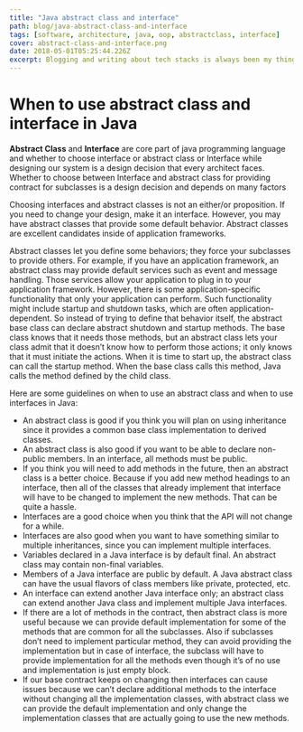 ```yaml
---
title: "Java abstract class and interface"
path: blog/java-abstract-class-and-interface
tags: [software, architecture, java, oop, abstractclass, interface]
cover: abstract-class-and-interface.png
date: 2018-05-01T05:25:44.226Z
excerpt: Blogging and writing about tech stacks is always been my thing. When to use abstract class and interface in Java
---
```


# When to use abstract class and interface in Java

**Abstract Class** and **Interface** are core part of java programming language and whether to choose interface or abstract class or Interface while designing our system is a design decision that every architect faces. Whether to choose between Interface and abstract class for providing contract for subclasses is a design decision and depends on many factors

Choosing interfaces and abstract classes is not an either/or proposition. If you need to change your design, make it an interface. However, you may have abstract classes that provide some default behavior. Abstract classes are excellent candidates inside of application frameworks.

Abstract classes let you define some behaviors; they force your subclasses to provide others. For example, if you have an application framework, an abstract class may provide default services such as event and message handling. Those services allow your application to plug in to your application framework. However, there is some application-specific functionality that only your application can perform. Such functionality might include startup and shutdown tasks, which are often application-dependent. So instead of trying to define that behavior itself, the abstract base class can declare abstract shutdown and startup methods. The base class knows that it needs those methods, but an abstract class lets your class admit that it doesn’t know how to perform those actions; it only knows that it must initiate the actions. When it is time to start up, the abstract class can call the startup method. When the base class calls this method, Java calls the method defined by the child class.

Here are some guidelines on when to use an abstract class and when to use interfaces in Java:

- An abstract class is good if you think you will plan on using inheritance since it provides a common base class implementation to derived classes.
- An abstract class is also good if you want to be able to declare non-public members. In an interface, all methods must be public.
- If you think you will need to add methods in the future, then an abstract class is a better choice. Because if you add new method headings to an interface, then all of the classes that already implement that interface will have to be changed to implement the new methods. That can be quite a hassle.
- Interfaces are a good choice when you think that the API will not change for a while.
- Interfaces are also good when you want to have something similar to multiple inheritances, since you can implement multiple interfaces.
- Variables declared in a Java interface is by default final. An abstract class may contain non-final variables.
- Members of a Java interface are public by default. A Java abstract class can have the usual flavors of class members like private, protected, etc.
- An interface can extend another Java interface only; an abstract class can extend another Java class and implement multiple Java interfaces.
- If there are a lot of methods in the contract, then abstract class is more useful because we can provide default implementation for some of the methods that are common for all the subclasses. Also if subclasses don’t need to implement particular method, they can avoid providing the implementation but in case of interface, the subclass will have to provide implementation for all the methods even though it’s of no use and implementation is just empty block.
- If our base contract keeps on changing then interfaces can cause issues because we can’t declare additional methods to the interface without changing all the implementation classes, with abstract class we can provide the default implementation and only change the implementation classes that are actually going to use the new methods.
